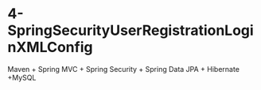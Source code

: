 # 4-SpringSecurityUserRegistrationLoginXMLConfig
Maven +  Spring MVC + Spring Security + Spring Data JPA + Hibernate +MySQL

